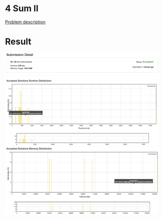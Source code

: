 # 4 Sum II

[Problem description](https://leetcode.com/problems/4sum-ii/description)

# Result

![result_runtime](result_runtime.png)
![result_space](result_space.png)
